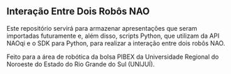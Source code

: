 ## Interação Entre Dois Robôs NAO

 Este repositório servirá para armazenar apresentações que seram importadas futuramente e, além disso, scripts Python, que utilizam da API NAOqi e o SDK para Python, para realizar a interação entre dois robôs NAO.

Feito para a área de robótica da bolsa PIBEX da Universidade Regional do Noroeste do Estado do Rio Grande do Sul (UNIJUÍ).
